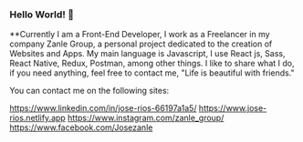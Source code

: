 ### Hello World! 👋


**Currently I am a Front-End Developer, I work as a Freelancer in my company Zanle Group, a personal project dedicated to the creation of Websites and Apps.
My main language is Javascript, I use React js, Sass, React Native, Redux, Postman, among other things.
I like to share what I do, if you need anything, feel free to contact me, "Life is beautiful with friends."

You can contact me on the following sites:

https://www.linkedin.com/in/jose-rios-66197a1a5/
https://www.jose-rios.netlify.app
https://www.instagram.com/zanle_group/
https://www.facebook.com/Josezanle


